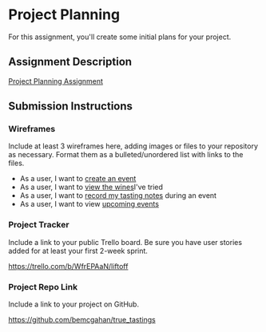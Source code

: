 # Project Planning
For this assignment, you'll create some initial plans for your project.

## Assignment Description
[Project Planning Assignment](https://education.launchcode.org/liftoff/modules/assignments/project-planning)

## Submission Instructions

### Wireframes

Include at least 3 wireframes here, adding images or files to your repository as necessary. Format them as a bulleted/unordered list with links to the files.

- As a user, I want to [create an event](https://github.com/bemcgahan/liftoff-assignments/blob/master/P3-Project_Planning/create_event.pdf)
- As a user, I want to [view the wines](https://github.com/bemcgahan/liftoff-assignments/blob/master/P3-Project_Planning/my_wines.pdf)I've tried
- As a user, I want to [record my tasting notes](https://github.com/bemcgahan/liftoff-assignments/blob/master/P3-Project_Planning/tasting_notes.pdf) during an event
- As a user, I want to view [upcoming events](https://github.com/bemcgahan/liftoff-assignments/blob/master/P3-Project_Planning/landing_page.pdf)


### Project Tracker

Include a link to your public Trello board. Be sure you have user stories added for at least your first 2-week sprint.

https://trello.com/b/WfrEPAaN/liftoff

### Project Repo Link

Include a link to your project on GitHub.

https://github.com/bemcgahan/true_tastings
